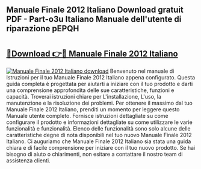 ## Manuale Finale 2012 Italiano Download gratuit PDF - Part-o3u Italiano Manuale dell'utente di riparazione pEPQH

# <h2><a href="http://dfge020.blite.top/?on=Manuale+Finale+2012+Italiano">🔗Download 👉🔴 Manuale Finale 2012 Italiano</a></h2>

[![Manuale Finale 2012 Italiano download](https://i.imgur.com/lujVjoI.png)](http://dfge020.blite.top/?on=Manuale+Finale+2012+Italiano)
Benvenuto nel manuale di Istruzioni per il tuo Manuale Finale 2012 Italiano appena configurato. Questa guida completa è progettata per aiutarti a iniziare con il tuo prodotto e darti una comprensione approfondita delle sue caratteristiche, funzioni e capacità. Troverai istruzioni chiare per L'installazione, L'uso, la manutenzione e la risoluzione dei problemi. Per ottenere il massimo dal tuo Manuale Finale 2012 Italiano, prenditi un momento per leggere questo Manuale utente completo. Fornisce istruzioni dettagliate su come configurare il prodotto e informazioni dettagliate su come utilizzare le varie funzionalità e funzionalità. Elenco delle funzionalità sono solo alcune delle caratteristiche degne di nota disponibili nel tuo nuovo Manuale Finale 2012 Italiano. Ci auguriamo che Manuale Finale 2012 Italiano sia stata una guida chiara e di facile comprensione per iniziare con il tuo nuovo prodotto. Se hai bisogno di aiuto o chiarimenti, non esitare a contattare il nostro team di assistenza clienti.
